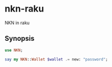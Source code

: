 # nkn-raku
NKN in raku

## Synopsis

```raku
use NKN;

say my NKN::Wallet $wallet .= new: "password";
```


